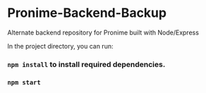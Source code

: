 # Pronime-Backend-Backup
Alternate backend repository for Pronime built with Node/Express

In the project directory, you can run:

### `npm install` to install required dependencies.
### `npm start`
